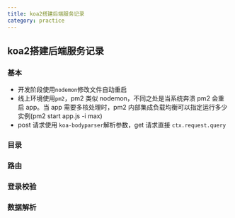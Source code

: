```yaml
---
title: koa2搭建后端服务记录
category: practice
---
```


## koa2搭建后端服务记录

### 基本  

- 开发阶段使用`nodemon`修改文件自动重启
- 线上环境使用`pm2`，pm2 类似 nodemon，不同之处是当系统奔溃 pm2 会重启 app。当 app 需要多核处理时，pm2 内部集成负载均衡可以指定运行多少实例(pm2 start app.js -i max)
- post 请求使用 `koa-bodyparser`解析参数，get 请求直接 `ctx.request.query`

### 目录  

### 路由  

### 登录校验  

### 数据解析  